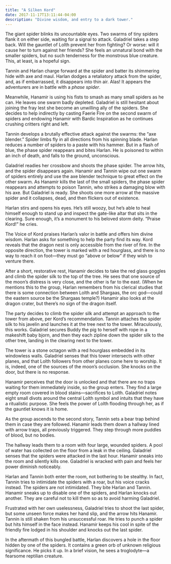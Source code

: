 ```yaml
---
title: "A Silken Kord"
date: 2017-11-17T13:11:44-04:00
description: "Divine wisdom, and entry to a dark tower."
---
```

The giant spider blinks its uncountable eyes. Two swarms of tiny spiders flank it on either side, waiting for a signal to attack. Galadriel takes a step back. Will the gauntlet of Lolth prevent her from fighting? Or worse: will it cause her to turn against her friends? She feels an unnatural bond with the smaller spiders, but no such tenderness for the monstrous blue creature. This, at least, is a hopeful sign.

Tannin and Harlan charge forward at the spider and batter its shimmering hide with axe and maul. Harlan dodges a retaliatory attack from the spider, and, as if embarrassed, it disappears into thin air. Alas! It appears the adventurers are in battle with a _phase spider_.


Meanwhile, Hanamir is using his fists to smash as many small spiders as he can. He leaves one swarm badly depleted. Galadriel is still hesitant about joining the fray lest she become an unwilling ally of the spiders. She decides to help indirectly by casting Faerie Fire on the second swarm of spiders and endowing Hanamir with Bardic Inspiration as he continues crushing critters right and left.

Tannin develops a brutally effective attack against the swarms: the “axe blender.” Spider limbs fly in all directions from his spinning blade. Harlan reduces a number of spiders to a paste with his hammer. But in a flash of blue, the phase spider reappears and bites Harlan. He is poisoned to within an inch of death, and falls to the ground, unconscious.

Galadriel readies her crossbow and shoots the phase spider. The arrow hits, and the spider disappears again. Hanamir and Tannin wipe out one swarm of spiders entirely and use the axe blender technique to great effect on the other swarm. As Hanamir kills the last of the small spiders, the phase spider reappears and attempts to poison Tannin, who strikes a damaging blow with his axe. But Galadriel is ready. She shoots one more arrow at the massive spider and it collapses, dead, and then flickers out of existence.

Harlan stirs and opens his eyes. He’s still woozy, but he’s able to heal himself enough to stand up and inspect the gate-like altar that sits in the clearing. Sure enough, it’s a monument to his beloved storm deity. “Praise Kord!” he cries. 

The Voice of Kord praises Harlan’s valor in battle and offers him divine wisdom. Harlan asks for something to help the party find its way. Kord reveals that the dragon nest is only accessible from the river of fire. In the opposite direction, the tower is marked with a red hourglass, and there is no way to reach it on foot—they must go “above or below” if they wish to venture there. 

After a short, restorative rest, Hanamir decides to take the red glass goggles and climb the spider silk to the top of the tree. He sees that one source of the moon’s distress is very close, and the other is far to the east. (When he mentions this to the group, Harlan remembers from his clerical studies that there is some connection between Lolth and Shargaas, the orc god—could the eastern source be the Shargaas temple?) Hanamir also looks at the dragon crater, but there’s no sign of the dragon itself.

The party decides to climb the spider silk and attempt an approach to the tower from above, per Kord’s recommendation. Tannin attaches the spider silk to his javelin and launches it at the tree next to the tower. Miraculously, this works. Galadriel secures Buddy the pig to herself with rope in a makeshift baby bjorn, and then they each zipline down the spider silk to the other tree, landing in the clearing next to the tower.

The tower is a stone octagon with a red hourglass embedded in its windowless walls. Galadriel senses that this tower intersects with other planes, and that Lolth followers from other planes come here to worship. It is, indeed, one of the sources of the moon’s occlusion. She knocks on the door, but there is no response.

Hanamir perceives that the door is unlocked and that there are no traps waiting for them immediately inside, so the group enters. They find a large empty room covered in blood stains—sacrifices to Lolth. Galadriel notes eight small divots around the central Lolth symbol and intuits that they have a ritualistic purpose. She feels the power of Lolth flooding through her, as if the gauntlet knows it is home.

As the group ascends to the second story, Tannin sets a bear trap behind them in case they are followed. Hanamir leads them down a hallway lined with arrow traps, all previously triggered. They step through more puddles of blood, but no bodies. 

The hallway leads them to a room with four large, wounded spiders. A pool of water has collected on the floor from a leak in the ceiling. Galadriel senses that the spiders were attacked in the last hour. Hanamir sneaks into the room and silently kills one. Galadriel is wracked with pain and feels her power diminish noticeably.

Harlan and Tannin both enter the room, not bothering to be stealthy. In fact, Tannin tries to intimidate the spiders with a roar, but his voice cracks instead. The spiders are not intimidated. They bite Harlan and Tannin. Hanamir sneaks up to disable one of the spiders, and Harlan knocks out another. They are careful not to kill them so as to avoid harming Galadriel.

Frustrated with her own uselessness, Galadriel tries to shoot the last spider, but some unseen force makes her hand slip, and the arrow hits Hanamir. Tannin is still shaken from his unsuccessful roar. He tries to punch a spider but hits himself in the face instead. Hanamir keeps his cool in spite of the friendly fire lodged in his shoulder and knocks out the last spider.

In the aftermath of this bungled battle, Harlan discovers a hole in the floor hidden by one of the spiders. It contains a green orb of unknown religious significance. He picks it up. In a brief vision, he sees a troglodyte—a fearsome reptilian creature.
